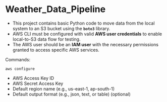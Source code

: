 # Weather_Data_Pipeline

- This project contains basic Python code to move data from the local system to an S3 bucket using the **`boto3`** library.
- AWS CLI must be configured with valid **AWS user credentials** to enable local-to-S3 data flow for testing.
- The AWS user should be an **IAM user** with the necessary permissions granted to access specific AWS services.

Commands:
```
aws configure

```

- AWS Access Key ID
- AWS Secret Access Key
- Default region name (e.g., us-east-1, ap-south-1)
- Default output format (e.g., json, text, or table) (optional)

